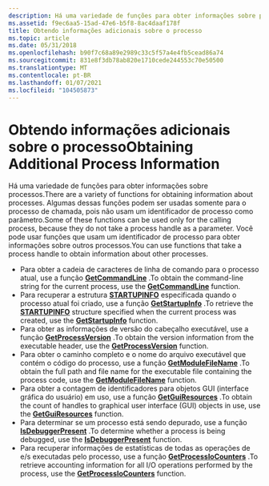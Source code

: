 ```yaml
---
description: Há uma variedade de funções para obter informações sobre processos.
ms.assetid: f9ec6aa5-15ad-47e6-b5f8-8ac4daaf178f
title: Obtendo informações adicionais sobre o processo
ms.topic: article
ms.date: 05/31/2018
ms.openlocfilehash: b90f7c68a89e2989c33c5f57a4e4fb5cead86a74
ms.sourcegitcommit: 831e8f3db78ab820e1710cede244553c70e50500
ms.translationtype: MT
ms.contentlocale: pt-BR
ms.lasthandoff: 01/07/2021
ms.locfileid: "104505873"
---
```

# <a name="obtaining-additional-process-information"></a><span data-ttu-id="d348e-103">Obtendo informações adicionais sobre o processo</span><span class="sxs-lookup"><span data-stu-id="d348e-103">Obtaining Additional Process Information</span></span>

<span data-ttu-id="d348e-104">Há uma variedade de funções para obter informações sobre processos.</span><span class="sxs-lookup"><span data-stu-id="d348e-104">There are a variety of functions for obtaining information about processes.</span></span> <span data-ttu-id="d348e-105">Algumas dessas funções podem ser usadas somente para o processo de chamada, pois não usam um identificador de processo como parâmetro.</span><span class="sxs-lookup"><span data-stu-id="d348e-105">Some of these functions can be used only for the calling process, because they do not take a process handle as a parameter.</span></span> <span data-ttu-id="d348e-106">Você pode usar funções que usam um identificador de processo para obter informações sobre outros processos.</span><span class="sxs-lookup"><span data-stu-id="d348e-106">You can use functions that take a process handle to obtain information about other processes.</span></span>

-   <span data-ttu-id="d348e-107">Para obter a cadeia de caracteres de linha de comando para o processo atual, use a função [**GetCommandLine**](/windows/win32/api/processenv/nf-processenv-getcommandlinea) .</span><span class="sxs-lookup"><span data-stu-id="d348e-107">To obtain the command-line string for the current process, use the [**GetCommandLine**](/windows/win32/api/processenv/nf-processenv-getcommandlinea) function.</span></span>
-   <span data-ttu-id="d348e-108">Para recuperar a estrutura [**STARTUPINFO**](/windows/win32/api/processthreadsapi/ns-processthreadsapi-startupinfoa) especificada quando o processo atual foi criado, use a função [**GetStartupInfo**](/windows/win32/api/processthreadsapi/nf-processthreadsapi-getstartupinfow) .</span><span class="sxs-lookup"><span data-stu-id="d348e-108">To retrieve the [**STARTUPINFO**](/windows/win32/api/processthreadsapi/ns-processthreadsapi-startupinfoa) structure specified when the current process was created, use the [**GetStartupInfo**](/windows/win32/api/processthreadsapi/nf-processthreadsapi-getstartupinfow) function.</span></span>
-   <span data-ttu-id="d348e-109">Para obter as informações de versão do cabeçalho executável, use a função [**GetProcessVersion**](/windows/win32/api/processthreadsapi/nf-processthreadsapi-getprocessversion) .</span><span class="sxs-lookup"><span data-stu-id="d348e-109">To obtain the version information from the executable header, use the [**GetProcessVersion**](/windows/win32/api/processthreadsapi/nf-processthreadsapi-getprocessversion) function.</span></span>
-   <span data-ttu-id="d348e-110">Para obter o caminho completo e o nome do arquivo executável que contém o código do processo, use a função [**GetModuleFileName**](/windows/win32/api/libloaderapi/nf-libloaderapi-getmodulefilenamea) .</span><span class="sxs-lookup"><span data-stu-id="d348e-110">To obtain the full path and file name for the executable file containing the process code, use the [**GetModuleFileName**](/windows/win32/api/libloaderapi/nf-libloaderapi-getmodulefilenamea) function.</span></span>
-   <span data-ttu-id="d348e-111">Para obter a contagem de identificadores para objetos GUI (interface gráfica do usuário) em uso, use a função [**GetGuiResources**](/windows/desktop/api/Winuser/nf-winuser-getguiresources) .</span><span class="sxs-lookup"><span data-stu-id="d348e-111">To obtain the count of handles to graphical user interface (GUI) objects in use, use the [**GetGuiResources**](/windows/desktop/api/Winuser/nf-winuser-getguiresources) function.</span></span>
-   <span data-ttu-id="d348e-112">Para determinar se um processo está sendo depurado, use a função [**IsDebuggerPresent**](/windows/win32/api/debugapi/nf-debugapi-isdebuggerpresent) .</span><span class="sxs-lookup"><span data-stu-id="d348e-112">To determine whether a process is being debugged, use the [**IsDebuggerPresent**](/windows/win32/api/debugapi/nf-debugapi-isdebuggerpresent) function.</span></span>
-   <span data-ttu-id="d348e-113">Para recuperar informações de estatísticas de todas as operações de e/s executadas pelo processo, use a função [**GetProcessIoCounters**](/windows/desktop/api/WinBase/nf-winbase-getprocessiocounters) .</span><span class="sxs-lookup"><span data-stu-id="d348e-113">To retrieve accounting information for all I/O operations performed by the process, use the [**GetProcessIoCounters**](/windows/desktop/api/WinBase/nf-winbase-getprocessiocounters) function.</span></span>

 

 
